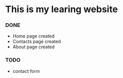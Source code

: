 # This is my learing website
### DONE
* Home page created
* Contacts page created
* About page created

### TODO
* contact form
